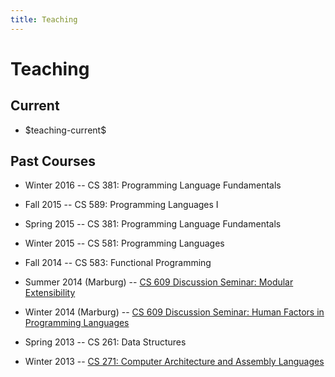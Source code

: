 ```yaml
---
title: Teaching
---
```


# Teaching

## Current

  * \$teaching-current\$


## Past Courses

  * Winter 2016 -- CS 381: Programming Language Fundamentals 

  * Fall 2015 -- CS 589: Programming Languages I
  
  * Spring 2015 -- CS 381: Programming Language Fundamentals
  
  * Winter 2015 -- CS 581: Programming Languages

  * Fall 2014 -- CS 583: Functional Programming
  
  * Summer 2014 (Marburg) -- [CS 609 Discussion Seminar: Modular Extensibility](/teaching/cs609-su14/)

  * Winter 2014 (Marburg) -- [CS 609 Discussion Seminar: Human Factors in Programming Languages](/teaching/cs609-wi14/)
  
  * Spring 2013 -- CS 261: Data Structures
  
  * Winter 2013 -- [CS 271: Computer Architecture and Assembly Languages](/cs271-wi13/)
